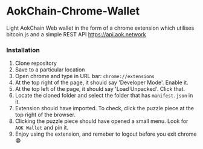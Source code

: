 # AokChain-Chrome-Wallet
Light AokChain Web wallet in the form of a chrome extension which utilises bitcoin.js and a simple REST API https://api.aok.network


### Installation

1. Clone repository
2. Save to a particular location
3. Open chrome and type in URL bar: `chrome://extensions`
4. At the top right of the page, it should say 'Developer Mode'. Enable it.
5. At the top left of the page, it should say 'Load Unpacked'. Click that.
6. Locate the cloned folder and select the folder that has `manifest.json` in it.
7. Extension should have imported. To check, click the puzzle piece at the top right of the browser.
8. Clicking the puzzle piece should have opened a small menu. Look for `AOK Wallet` and pin it.
9. Enjoy using the extension, and remeber to logout before you exit chrome :grin:
